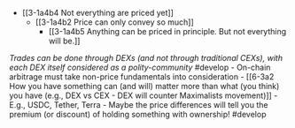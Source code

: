 - [[3-1a4b4 Not everything are priced yet]]
	- [[3-1a4b2 Price can only convey so much]]
		- [[3-1a4b5 Anything can be priced in principle. But not everything will be.]]

*Trades can be done through DEXs (and not through traditional CEXs), with each DEX itself considered as a polity-community* #develop 
	- On-chain arbitrage must take non-price fundamentals into consideration
		- [[6-3a2 How you have something can (and will) matter more than what (you think) you have (e.g., DEX vs CEX - DEX will counter Maximalists movement)]]
			- E.g., USDC, Tether, Terra
				- Maybe the price differences will tell you the premium (or discount) of holding something with ownership! #develop
